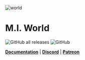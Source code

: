 ![world](https://github.com/user-attachments/assets/759313e7-2e9e-4045-aca3-87eebbba1725)
# M.I. World


![GitHub all releases](https://img.shields.io/github/downloads/Mesa-Indigo/mi_world/total)
![GitHub](https://img.shields.io/github/license/Mesa-Indigo/mi_world)

**[Documentation](https://mesa-indigo.gitbook.io/midevelopment/standalone-resources/m.i.-world)**  |  **[Discord](https://discord.gg/EtgZsVBtYB)**  |  **[Patreon](https://www.patreon.com/Agimir)**
